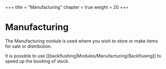 +++
title = "Manufacturing"
chapter = true
weight = 20
+++


# Manufacturing

The Manufacturing module is used where you wish to store or make items for sale or distribution.

It is possible to use [[backflushing|Modules/Manufacturing/Backflusing]] to speed up the booking of stock.
